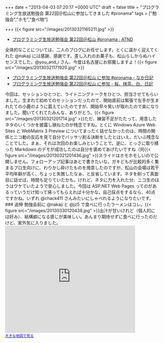 
+++
date = "2013-04-03 07:20:17 +0000 UTC"
draft = false
title = "プログラミング生放送勉強会 第22回＠松山に参加してきました #pronama"
tags = ["勉強会","ホモ","食べ物"]

+++
{{< figure src="/images/20130321165211.jpg"  >}}

<ul>
<li><a href="http://atnd.org/events/37393">プログラミング生放送勉強会 第22回＠松山 #pronama : ATND</a></li>
</ul>全体的なことについては、二人のブログにお任せします。とくに温かく迎えてくれた @nakaji には感謝、感謝です。差し入れのお菓子も、松山らしからぬハイセンスでした。@you_and_i さん、今度は名古屋にお邪魔しますよ！{{< figure src="/images/20130321171920.jpg"  >}}

<ul>
<li><a href="http://nakaji.hatenablog.com/entry/2013/04/02/013703">プログラミング生放送勉強会 第22回＠松山 に参加 #pronama - なか日記</a></li>
<li><a href="http://d.hatena.ne.jp/youandi/20130330/p1">プログラミング生放送勉強会 第22回＠松山 に参加 - 桜、抹茶、白、日記</a></li>
</ul>今回は、セッションひとつと、ライトニングトークをひとつ、担当させてもらいました。生まれて初めてのセッションだったので、開始直前は緊張で左手が生まれたての小鹿のように震えていたのですが、開始早々笑いが取れたので楽になりました。聞いてくれてたみんな、ありがとう。{{< figure src="/images/20130321201714.jpg"  >}}ただ、練習不足がたたって、用意したネタのいくつかを披露し損ねたのが残念ですね。とくに Windows Azure Web Sites と WebMatrix 3 Preview についてまったく話せなかったのは、時間の関係とニコ動の反応を見て自分でバッサリ削る決断をしたとはいえ、だいぶ残念なことでした。まぁ、それは次回のお楽しみということで。逆に、とっさに取り繕った Markdown のデモが成功したのは自分を褒めてあげたいですね（何{{< figure src="/images/20130321201436.jpg"  >}}スライドはホモホモしいので公開しません。フォローアップ記事はあとで書きたいな。ガキどもが比較的多く集まるプロ生向けに、わりかし砕けたものを用意したのですが、松山の会場は若干平均年齢が高く、ちょっと失敗したなぁ、と反省しています。ネタを削って真面目に話せば、時間も足りていたかも。けれど、ネタに力を入れた分、ニコ生のほうはウケていたようで安心しました。今回は ASP.NET Web Pages ってのがあるっていうだけ知って帰ってもらえれば十分かな。自己採点をするなら、40点ですかね。いずれ @chack411 さんみたいにしゃべれるようになりたいです。

<div class="section">
    ### 追伸
    勉強会前に @nakaji と @jz5 で食べに行ったラーメンはコレ。{{< figure src="/images/20130330120438.jpg"  >}}出汁が甘いけれど（個人的には好み）、結構癖になる感じが美味しい。あんまり期待せずに食べに行ったのだけど、案外気に入りました。<iframe width="425" height="350" frameborder="0" scrolling="no" marginheight="0" marginwidth="0" src="https://maps.google.co.jp/maps?ie=UTF8&amp;q=%E7%93%A2%E5%A4%AA&amp;fb=1&amp;gl=jp&amp;hq=%E7%93%A2%E5%A4%AA&amp;cid=0,0,15820296508481762831&amp;t=m&amp;brcurrent=3,0x354fe58c4df61cc3:0xf5250d884f14952a,0&amp;ll=33.840907,132.761514&amp;spn=0.006238,0.00912&amp;z=16&amp;iwloc=A&amp;output=embed"></iframe><br/><small><a href="https://maps.google.co.jp/maps?ie=UTF8&amp;q=%E7%93%A2%E5%A4%AA&amp;fb=1&amp;gl=jp&amp;hq=%E7%93%A2%E5%A4%AA&amp;cid=0,0,15820296508481762831&amp;t=m&amp;brcurrent=3,0x354fe58c4df61cc3:0xf5250d884f14952a,0&amp;ll=33.840907,132.761514&amp;spn=0.006238,0.00912&amp;z=16&amp;iwloc=A&amp;source=embed" style="color:#0000FF;text-align:left">大きな地図で見る</a></small>

</div>

